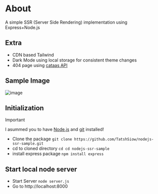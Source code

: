 # About
A simple SSR (Server Side Rendering) implementation using Express+Node.js

## Extra
- CDN based Tailwind
- Dark Mode using local storage for consistent theme changes
- 404 page using [cataas API](https://cataas.com)

## Sample Image
![image](https://github.com/user-attachments/assets/514d6531-4050-4f3e-992b-086db4199daf)


## Initialization
> [!IMPORTANT]
> I asummed you to have [Node.js](https://nodejs.org/en) and [git](https://git-scm.com) installed!

- Clone the package `git clone https://github.com/TatshSiow/nodejs-ssr-sample.git`
- cd to cloned directory `cd cd nodejs-ssr-sample`
- install express package `npm install express`

## Start local node server
- Start Server `node server.js`
- Go to http://localhost:8000
